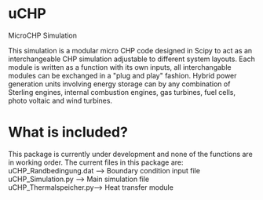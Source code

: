 # uCHP
MicroCHP Simulation

This simulation is a modular micro CHP code designed in Scipy to act as an 
interchangeable CHP simulation adjustable to different system layouts. Each 
module is written as a function with its own inputs, all interchangable modules 
can be exchanged in a "plug and play" fashion. Hybrid power generation units 
involving energy storage can by any combination of Sterling engines, internal 
combustion engines, gas turbines, fuel cells, photo voltaic and wind turbines. 

# What is included?

This package is currently under development and none of the functions are in 
working order. The current files in this package are: <br />
uCHP_Randbedingung.dat --> Boundary condition input file <br />
uCHP_Simulation.py     --> Main simulation file <br />
uCHP_Thermalspeicher.py--> Heat transfer module <br />
